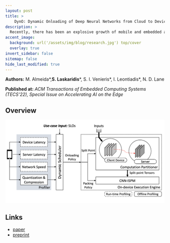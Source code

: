 ```yaml
---
layout: post
title: >
    DynO: Dynamic Onloading of Deep Neural Networks from Cloud to Device
description: >
  Recently, there has been an explosive growth of mobile and embedded applications using convolutional neural networks(CNNs). To alleviate their excessive computational demands, developers have traditionally resorted to cloud offloading, inducing high infrastructure costs and a strong dependence on networking conditions. On the other end, the emergence of powerful SoCs is gradually enabling on-device execution. Nonetheless, low- and mid-tier platforms still struggle to run state-of-the-art CNNs sufficiently. In this paper, we present DynO, a distributed inference framework that combines the best of both worlds to address several challenges, such as device heterogeneity, varying bandwidth and multi-objective requirements. Key components that enable this are its novel CNN-specific data packing method, which exploits the variability of precision needs in different parts of the CNN when onloading computation, and its novel scheduler that jointly tunes the partition point and transferred data precision at run time to adapt inference to its execution environment. Quantitative evaluation shows that DynO outperforms the current state-of-the-art, improving throughput by over an order of magnitude over device-only execution and up to 7.9x over competing CNN offloading systems, with up to 60x less data transferred.
accent_image:
  background: url('/assets/img/blog/research.jpg') top/cover
  overlay: true
invert_sidebar: false
sitemap: false
hide_last_modified: true
---
```


**Authors:** M. Almeida\*,**S. Laskaridis**\*,  S. I. Venieris\*, I. Leontiadis\*,  N. D. Lane

**Published at:** _ACM Transactions of Embedded Computing Systems (TECS'22), Special Issue on Accelerating AI on the Edge_

## Overview

![DynO](/assets/img/blog/dyno/dyno.png)


## Links

* [paper](https://dl.acm.org/doi/10.1145/3510831)
* [preprint](https://arxiv.org/abs/2104.09949)


